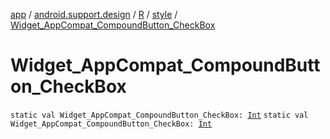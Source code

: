 [app](../../../index.md) / [android.support.design](../../index.md) / [R](../index.md) / [style](index.md) / [Widget_AppCompat_CompoundButton_CheckBox](./-widget_-app-compat_-compound-button_-check-box.md)

# Widget_AppCompat_CompoundButton_CheckBox

`static val Widget_AppCompat_CompoundButton_CheckBox: `[`Int`](https://kotlinlang.org/api/latest/jvm/stdlib/kotlin/-int/index.html)
`static val Widget_AppCompat_CompoundButton_CheckBox: `[`Int`](https://kotlinlang.org/api/latest/jvm/stdlib/kotlin/-int/index.html)